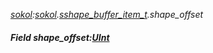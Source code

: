 _[sokol](../../modules/sokol/sokol-module.md):[sokol](../../modules/sokol/sokol-module.md).[sshape\_buffer\_item\_t](../../modules/sokol/sokol-sshape_buffer_item_t.md).shape\_offset_
##### Field shape\_offset:[UInt](../../modules/wonkey/wonkey-types-uint.md)
